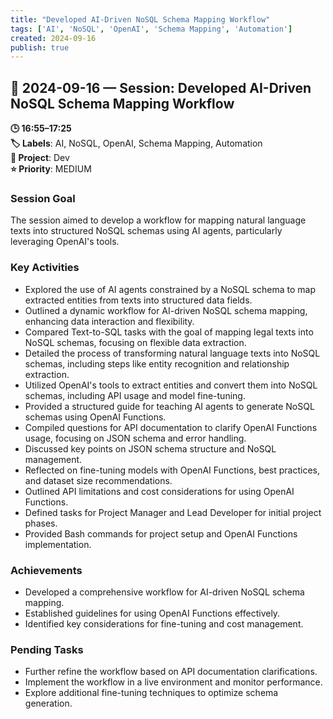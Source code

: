 ```yaml
---
title: "Developed AI-Driven NoSQL Schema Mapping Workflow"
tags: ['AI', 'NoSQL', 'OpenAI', 'Schema Mapping', 'Automation']
created: 2024-09-16
publish: true
---
```


## 📅 2024-09-16 — Session: Developed AI-Driven NoSQL Schema Mapping Workflow

**🕒 16:55–17:25**  
**🏷️ Labels**: AI, NoSQL, OpenAI, Schema Mapping, Automation  
**📂 Project**: Dev  
**⭐ Priority**: MEDIUM  


### Session Goal
The session aimed to develop a workflow for mapping natural language texts into structured NoSQL schemas using AI agents, particularly leveraging OpenAI's tools.

### Key Activities
- Explored the use of AI agents constrained by a NoSQL schema to map extracted entities from texts into structured data fields.
- Outlined a dynamic workflow for AI-driven NoSQL schema mapping, enhancing data interaction and flexibility.
- Compared Text-to-SQL tasks with the goal of mapping legal texts into NoSQL schemas, focusing on flexible data extraction.
- Detailed the process of transforming natural language texts into NoSQL schemas, including steps like entity recognition and relationship extraction.
- Utilized OpenAI's tools to extract entities and convert them into NoSQL schemas, including API usage and model fine-tuning.
- Provided a structured guide for teaching AI agents to generate NoSQL schemas using OpenAI Functions.
- Compiled questions for API documentation to clarify OpenAI Functions usage, focusing on JSON schema and error handling.
- Discussed key points on JSON schema structure and NoSQL management.
- Reflected on fine-tuning models with OpenAI Functions, best practices, and dataset size recommendations.
- Outlined API limitations and cost considerations for using OpenAI Functions.
- Defined tasks for Project Manager and Lead Developer for initial project phases.
- Provided Bash commands for project setup and OpenAI Functions implementation.

### Achievements
- Developed a comprehensive workflow for AI-driven NoSQL schema mapping.
- Established guidelines for using OpenAI Functions effectively.
- Identified key considerations for fine-tuning and cost management.

### Pending Tasks
- Further refine the workflow based on API documentation clarifications.
- Implement the workflow in a live environment and monitor performance.
- Explore additional fine-tuning techniques to optimize schema generation.

